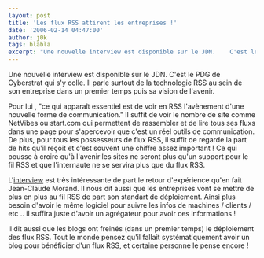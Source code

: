 ```yaml
---
layout: post
title: 'Les flux RSS attirent les entreprises !'
date: '2006-02-14 04:47:00'
author: j0k
tags: blabla
excerpt: "Une nouvelle interview est disponible sur le JDN.    C'est le PDG de Cyberstrat qui s'y colle. Il parle surtout de la technologie RSS au sein de son entreprise dans un premier temps puis sa vision de l'avenir.  \n  \nPour lui , &quot;ce qui apparaît essentiel est de voir en RSS l'avènement d'une nouvelle forme de communication.&quot; Il suffit de voir le      …"
---
```


Une nouvelle interview est disponible sur le JDN.    C'est le PDG de Cyberstrat qui s'y colle. Il parle surtout de la technologie RSS au sein de son entreprise dans un premier temps puis sa vision de l'avenir.

Pour lui , &quot;ce qui apparaît essentiel est de voir en RSS l'avènement d'une nouvelle forme de communication.&quot; Il suffit de voir le nombre de site comme NetVibes ou start.com qui permettent de rassembler et de lire tous ses fluxs dans une page pour s'apercevoir que c'est un réel outils de communication. De plus, pour tous les possesseurs de flux RSS, il suffit de regarde la part de hits qu'il reçoit et c'est souvent une chiffre assez important !    Ce qui pousse à croire qu'à l'avenir les sites ne seront plus qu'un support pour le fil RSS et que l'internaute ne se servira plus que du flux RSS.

L'[interview](http://solutions.journaldunet.com/itws/060203_it-jean-claude-morand.shtml) est très intéressante de part le retour d'expérience qu'en fait Jean-Claude Morand. Il nous dit aussi que les entreprises vont se mettre de plus en plus au fil RSS de part son standart de déploiement. Ainsi plus besoin d'avoir le même logiciel pour suivre les infos de machines / clients / etc .. il suffira juste d'avoir un agrégateur pour avoir ces informations !

Il dit aussi que les blogs ont freinés (dans un premier temps) le déploiement des flux RSS. Tout le monde pensez qu'il fallait systématiquement avoir un blog pour bénéficier d'un flux RSS, et certaine personne le pense encore !
